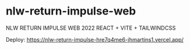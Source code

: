 # nlw-return-impulse-web
NLW RETURN IMPULSE WEB 2022
REACT + VITE + TAILWINDCSS


Deploy: https://nlw-return-impulse-hre7q4me6-jhmartins1.vercel.app/
